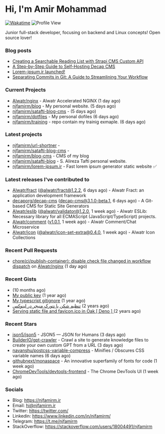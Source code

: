 # Hi, I'm Amir Mohammad
[![Wakatime](https://wakatime.com/badge/user/68776a95-d771-48a4-a960-90136239e4fd.svg)](https://wakatime.com/@68776a95-d771-48a4-a960-90136239e4fd)
![Profile View](https://komarev.com/ghpvc/?username=njfamirm)

Junior full-stack developer, focusing on backend and Linux concepts!
Open source lover!

### Blog posts

- [Creating a Searchable Reading List with Strapi CMS Custom API](https://www.njfamirm.ir/en/blog/strapi-custom-api/)
- [A Step-by-Step Guide to Self-Hosting Decap CMS](https://www.njfamirm.ir/en/blog/self-hosting-decap-cms/)
- [Lorem-ipsum.ir launched!](https://www.njfamirm.ir/en/blog/lorem-ipsum-ir-launched/)
- [Separating Commits in Git: A Guide to Streamlining Your Workflow](https://www.njfamirm.ir/en/blog/git-separate/)


### Current Projects

- [Alwatr/nginx](https://github.com/Alwatr/nginx) - Alwatr Accelerated NGINX (1 day ago)
- [njfamirm/blog](https://github.com/njfamirm/blog) - My personal website. (5 days ago)
- [njfamirm/satafti-blog-cms](https://github.com/njfamirm/satafti-blog-cms) -  (5 days ago)
- [njfamirm/dotfiles](https://github.com/njfamirm/dotfiles) - My personal dofiles (6 days ago)
- [njfamirm/training](https://github.com/njfamirm/training) - repo contain my trainig exmaple. (6 days ago)

### Latest projects

- [njfamirm/url-shortner](https://github.com/njfamirm/url-shortner) - 
- [njfamirm/satafti-blog-cms](https://github.com/njfamirm/satafti-blog-cms) - 
- [njfamirm/blog-cms](https://github.com/njfamirm/blog-cms) - CMS of my blog
- [njfamirm/satafti-blog](https://github.com/njfamirm/satafti-blog) - S. Alireza Tafti personal website.
- [njfamirm/lorem-ipsum.ir](https://github.com/njfamirm/lorem-ipsum.ir) - Fast lorem ipsum generator static website ✅

### Latest releases I've contributed to

- [Alwatr/fract](https://github.com/Alwatr/fract) ([@alwatr/fract@1.2.2](https://github.com/Alwatr/fract/releases/tag/%40alwatr/fract%401.2.2), 6 days ago) - Alwatr Fract: an application development framework
- [decaporg/decap-cms](https://github.com/decaporg/decap-cms) ([decap-cms@3.1.0-beta.1](https://github.com/decaporg/decap-cms/releases/tag/decap-cms%403.1.0-beta.1), 6 days ago) - A Git-based CMS for Static Site Generators
- [Alwatr/eslib](https://github.com/Alwatr/eslib) ([@alwatr/validator@1.2.0](https://github.com/Alwatr/eslib/releases/tag/%40alwatr/validator%401.2.0), 1 week ago) - Alwatr ESLib: Necessary library for all ECMAScript (JavaScript/TypeScript) projects.
- [Alwatr/comment](https://github.com/Alwatr/comment) ([v1.0.1](https://github.com/Alwatr/comment/releases/tag/v1.0.1), 1 week ago) - Alwatr Comment/Chat Microservice
- [Alwatr/icon](https://github.com/Alwatr/icon) ([@alwatr/icon-set-extra@0.4.0](https://github.com/Alwatr/icon/releases/tag/%40alwatr/icon-set-extra%400.4.0), 1 week ago) - Alwatr Icon Collections

### Recent Pull Requests

- [chore(ci/publish-container): disable check file changed in workflow dispatch](https://github.com/Alwatr/nginx/pull/8) on [Alwatr/nginx](https://github.com/Alwatr/nginx) (1 day ago)

### Recent Gists

- [](https://gist.github.com/022d07ecd84e69ad31ef0bcd32d86b59) (10 months ago)
- [My public key](https://gist.github.com/879f720c9ca74a0934ce571b7285ed34) (1 year ago)
- [My typescript gitignore](https://gist.github.com/6a40b1912daab3f91a02a7b53f3f76c3) (1 year ago)
- [تنظیم شکن با نتورک منیجر در لینوکس](https://gist.github.com/cc40c344e89bdcdf77085cbf1fc05162) (2 years ago)
- [Serving static file and favicon.ico in Oak [ Deno ] ](https://gist.github.com/9bcaca2b6a672e729c099193b4aafe9f) (2 years ago)

### Recent Stars

- [json5/json5](https://github.com/json5/json5) - JSON5 — JSON for Humans (3 days ago)
- [BuilderIO/gpt-crawler](https://github.com/BuilderIO/gpt-crawler) - Crawl a site to generate knowledge files to create your own custom GPT from a URL (3 days ago)
- [navanshu/postcss-variable-compress](https://github.com/navanshu/postcss-variable-compress) - Minifies / Obscures CSS variable names (6 days ago)
- [githubnext/monaspace](https://github.com/githubnext/monaspace) - An innovative superfamily of fonts for code (1 week ago)
- [ChromeDevTools/devtools-frontend](https://github.com/ChromeDevTools/devtools-frontend) - The Chrome DevTools UI (1 week ago)

### Socials

- Blog: https://njfamirm.ir
- Email: hi@njfamirm.ir
- Twitter: https://twitter.com/
- Linkedin: https://www.linkedin.com/in/njfamirm/
- Telegram: https://t.me/njfamirm
- StackOverflow: https://stackoverflow.com/users/18004491/njfamirm
